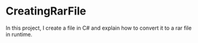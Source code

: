 # CreatingRarFile
 In this project, I create a file in C# and explain how to convert it to a rar file in runtime.

